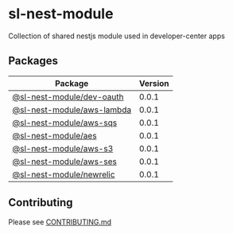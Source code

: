 # sl-nest-module

Collection of shared nestjs module used in developer-center apps

## Packages

| Package                                           | Version |
| ------------------------------------------------- | ------- |
| [@sl-nest-module/dev-oauth](packages/dev-oauth)   | 0.0.1   |
| [@sl-nest-module/aws-lambda](packages/aws-lambda) | 0.0.1   |
| [@sl-nest-module/aws-sqs](packages/aws-sqs)       | 0.0.1   |
| [@sl-nest-module/aes](packages/aes)               | 0.0.1   |
| [@sl-nest-module/aws-s3](packages/aws-s3)         | 0.0.1   |
| [@sl-nest-module/aws-ses](packages/aws-ses)       | 0.0.1   |
| [@sl-nest-module/newrelic](packages/newrelic)       | 0.0.1   |

## Contributing

Please see [CONTRIBUTING.md](./CONTRIBUTING.md)
